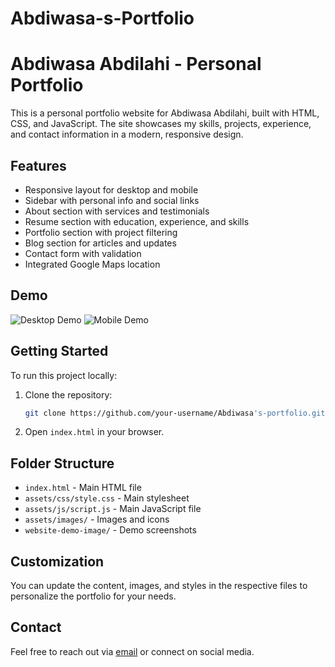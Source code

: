 # Abdiwasa-s-Portfolio
# Abdiwasa Abdilahi - Personal Portfolio

This is a personal portfolio website for Abdiwasa Abdilahi, built with HTML, CSS, and JavaScript. The site showcases my skills, projects, experience, and contact information in a modern, responsive design.

## Features

- Responsive layout for desktop and mobile
- Sidebar with personal info and social links
- About section with services and testimonials
- Resume section with education, experience, and skills
- Portfolio section with project filtering
- Blog section for articles and updates
- Contact form with validation
- Integrated Google Maps location

## Demo

![Desktop Demo](website-demo-image/desktop.png)
![Mobile Demo](website-demo-image/mobile.png)

## Getting Started

To run this project locally:

1. Clone the repository:
   ```sh
   git clone https://github.com/your-username/Abdiwasa's-portfolio.git
   ```
2. Open `index.html` in your browser.

## Folder Structure

- `index.html` - Main HTML file
- `assets/css/style.css` - Main stylesheet
- `assets/js/script.js` - Main JavaScript file
- `assets/images/` - Images and icons
- `website-demo-image/` - Demo screenshots

## Customization

You can update the content, images, and styles in the respective files to personalize the portfolio for your needs.

## Contact

Feel free to reach out via [email](mailto:cwcc6009@gmail.com) or connect on social media.
